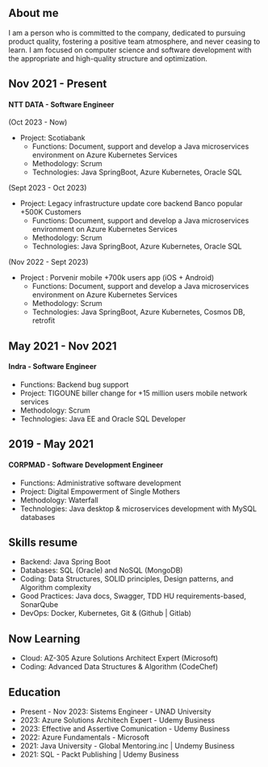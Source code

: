 ## About me
I am a person who is committed to the company, dedicated to pursuing product quality, fostering a positive team atmosphere, and never ceasing to learn. I am focused on computer science and software development with the appropriate and high-quality structure and optimization.

## Nov 2021 - Present
#### NTT DATA - Software Engineer

(Oct 2023 - Now)
- Project: Scotiabank
  - Functions: Document, support and develop a Java microservices environment on Azure Kubernetes Services
  - Methodology: Scrum
  - Technologies: Java SpringBoot, Azure Kubernetes, Oracle SQL

(Sept 2023 - Oct 2023)
- Project: Legacy infrastructure update core backend Banco popular +500K Customers
  - Functions: Document, support and develop a Java microservices environment on Azure Kubernetes Services
  - Methodology: Scrum
  - Technologies: Java SpringBoot, Azure Kubernetes, Oracle SQL

(Nov 2022 - Sept 2023)
- Project : Porvenir mobile +700k users app (iOS + Android)
  - Functions: Document, support and develop a Java microservices environment on Azure Kubernetes Services
  - Methodology: Scrum
  - Technologies: Java SpringBoot, Azure Kubernetes, Cosmos DB, retrofit

## May 2021 - Nov 2021
#### Indra - Software Engineer
- Functions: Backend bug support
- Project: TIGOUNE biller change for +15 million users mobile network services
- Methodology: Scrum
- Technologies: Java EE and Oracle SQL Developer

## 2019 - May 2021
#### CORPMAD - Software Development Engineer
- Functions: Administrative software development
- Project: Digital Empowerment of Single Mothers
- Methodology: Waterfall
- Technologies: Java desktop & microservices development with MySQL databases

## Skills resume

- Backend: Java Spring Boot
- Databases: SQL (Oracle) and NoSQL (MongoDB)
- Coding: Data Structures, SOLID principles, Design patterns, and Algorithm complexity
- Good Practices: Java docs, Swagger, TDD HU requirements-based, SonarQube
- DevOps: Docker, Kubernetes, Git & (Github | Gitlab)

## Now Learning

- Cloud: AZ-305 Azure Solutions Architect Expert (Microsoft)
- Coding: Advanced Data Structures & Algorithm (CodeChef)

## Education

- Present - Nov 2023: Sistems Engineer - UNAD University
- 2023: Azure Solutions Architech Expert - Udemy Business
- 2023: Effective and Assertive Comunication - Udemy Business
- 2022: Azure Fundamentals - Microsoft
- 2021: Java University - Global Mentoring.inc | Undemy Business
- 2021: SQL - Packt Publishing | Udemy Business
